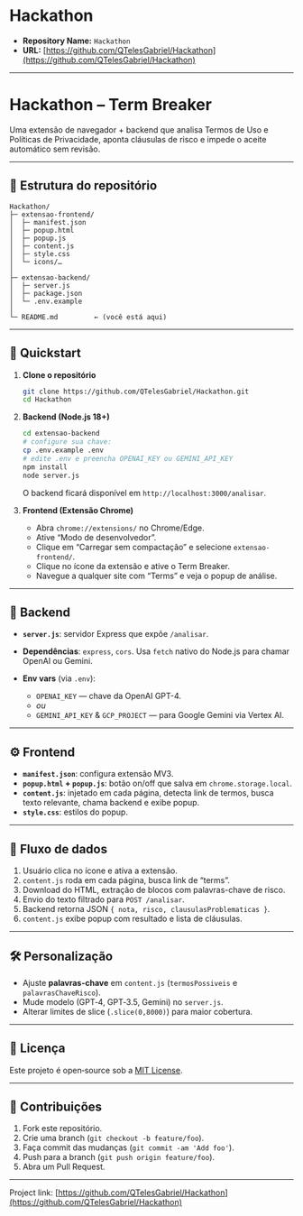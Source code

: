 # Hackathon

* **Repository Name:** `Hackathon`
* **URL:** [https://github.com/QTelesGabriel/Hackathon](https://github.com/QTelesGabriel/Hackathon)

---

# Hackathon – Term Breaker

Uma extensão de navegador + backend que analisa Termos de Uso e Políticas de Privacidade, aponta cláusulas de risco e impede o aceite automático sem revisão.

---

## 📂 Estrutura do repositório

```
Hackathon/
├─ extensao-frontend/
│  ├─ manifest.json
│  ├─ popup.html
│  ├─ popup.js
│  ├─ content.js
│  ├─ style.css
│  └─ icons/…
│
├─ extensao-backend/
│  ├─ server.js
│  ├─ package.json
│  └─ .env.example
│
└─ README.md         ← (você está aqui)
```

---

## 🚀 Quickstart

1. **Clone o repositório**

   ```bash
   git clone https://github.com/QTelesGabriel/Hackathon.git
   cd Hackathon
   ```

2. **Backend (Node.js 18+)**

   ```bash
   cd extensao-backend
   # configure sua chave:
   cp .env.example .env
   # edite .env e preencha OPENAI_KEY ou GEMINI_API_KEY
   npm install
   node server.js
   ```

   O backend ficará disponível em `http://localhost:3000/analisar`.

3. **Frontend (Extensão Chrome)**

   * Abra `chrome://extensions/` no Chrome/Edge.
   * Ative “Modo de desenvolvedor”.
   * Clique em “Carregar sem compactação” e selecione `extensao-frontend/`.
   * Clique no ícone da extensão e ative o Term Breaker.
   * Navegue a qualquer site com “Terms” e veja o popup de análise.

---

## 🔧 Backend

* **`server.js`**: servidor Express que expõe `/analisar`.
* **Dependências**: `express`, `cors`. Usa `fetch` nativo do Node.js para chamar OpenAI ou Gemini.
* **Env vars** (via `.env`):

  * `OPENAI_KEY` — chave da OpenAI GPT-4.
  * *ou*
  * `GEMINI_API_KEY` & `GCP_PROJECT` — para Google Gemini via Vertex AI.

---

## ⚙️ Frontend

* **`manifest.json`**: configura extensão MV3.
* **`popup.html` + `popup.js`**: botão on/off que salva em `chrome.storage.local`.
* **`content.js`**: injetado em cada página, detecta link de termos, busca texto relevante, chama backend e exibe popup.
* **`style.css`**: estilos do popup.

---

## 📄 Fluxo de dados

1. Usuário clica no ícone e ativa a extensão.
2. `content.js` roda em cada página, busca link de “terms”.
3. Download do HTML, extração de blocos com palavras-chave de risco.
4. Envio do texto filtrado para `POST /analisar`.
5. Backend retorna JSON `{ nota, risco, clausulasProblematicas }`.
6. `content.js` exibe popup com resultado e lista de cláusulas.

---

## 🛠️ Personalização

* Ajuste **palavras-chave** em `content.js` (`termosPossiveis` e `palavrasChaveRisco`).
* Mude modelo (GPT‑4, GPT‑3.5, Gemini) no `server.js`.
* Alterar limites de slice (`.slice(0,8000)`) para maior cobertura.

---

## 📝 Licença

Este projeto é open‑source sob a [MIT License](LICENSE).

---

## 🤝 Contribuições

1. Fork este repositório.
2. Crie uma branch (`git checkout -b feature/foo`).
3. Faça commit das mudanças (`git commit -am 'Add foo'`).
4. Push para a branch (`git push origin feature/foo`).
5. Abra um Pull Request.

---

Project link: [https://github.com/QTelesGabriel/Hackathon](https://github.com/QTelesGabriel/Hackathon)
